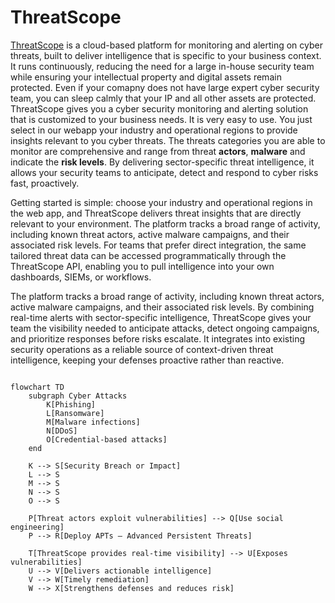 # ThreatScope


<a href="https://threatscope-i0tj.onrender.com/" target="_blank">ThreatScope</a>  is a cloud-based platform for monitoring and alerting on cyber threats, built to deliver intelligence that is specific to your business context. It runs continuously, reducing the need for a large in-house security team while ensuring your intellectual property and digital assets remain protected. Even if your comapny does not have large expert cyber security team, you can sleep calmly that your IP and all other assets are protected. ThreatScope gives you a cyber security monitoring and alerting solution that is customized to your business needs. It is very easy to use. You just select in our webapp your industry and operational regions to provide insights relevant to you cyber threats. The threats categories you are able to monitor are comprehensive and range from threat **actors**, **malware** and indicate the **risk levels**. By delivering sector-specific threat intelligence, it allows your security teams to anticipate, detect and respond to cyber risks fast, proactively. 

Getting started is simple: choose your industry and operational regions in the web app, and ThreatScope delivers threat insights that are directly relevant to your environment. The platform tracks a broad range of activity, including known threat actors, active malware campaigns, and their associated risk levels. For teams that prefer direct integration, the same tailored threat data can be accessed programmatically through the ThreatScope API, enabling you to pull intelligence into your own dashboards, SIEMs, or workflows.

The platform tracks a broad range of activity, including known threat actors, active malware campaigns, and their associated risk levels. By combining real-time alerts with sector-specific intelligence, ThreatScope gives your team the visibility needed to anticipate attacks, detect ongoing campaigns, and prioritize responses before risks escalate. It integrates into existing security operations as a reliable source of context-driven threat intelligence, keeping your defenses proactive rather than reactive.

```mermaid

flowchart TD
    subgraph Cyber Attacks
        K[Phishing]
        L[Ransomware]
        M[Malware infections]
        N[DDoS]
        O[Credential-based attacks]
    end

    K --> S[Security Breach or Impact]
    L --> S
    M --> S
    N --> S
    O --> S

    P[Threat actors exploit vulnerabilities] --> Q[Use social engineering]
    P --> R[Deploy APTs – Advanced Persistent Threats]

    T[ThreatScope provides real-time visibility] --> U[Exposes vulnerabilities]
    U --> V[Delivers actionable intelligence]
    V --> W[Timely remediation]
    W --> X[Strengthens defenses and reduces risk]
    
```